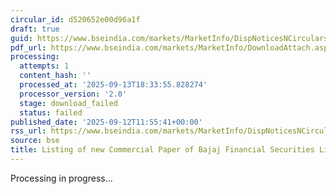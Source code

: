 ```yaml
---
circular_id: d520652e00d96a1f
draft: true
guid: https://www.bseindia.com/markets/MarketInfo/DispNoticesNCirculars.aspx?Noticeid={A2ACB4AB-22FE-4C0D-B0D6-E0A6D9E2C787}&noticeno=20250912-68&dt=09/12/2025&icount=68&totcount=103&flag=0
pdf_url: https://www.bseindia.com/markets/MarketInfo/DownloadAttach.aspx?id=20250912-68&attachedId=
processing:
  attempts: 1
  content_hash: ''
  processed_at: '2025-09-13T18:33:55.828274'
  processor_version: '2.0'
  stage: download_failed
  status: failed
published_date: '2025-09-12T11:55:41+00:00'
rss_url: https://www.bseindia.com/markets/MarketInfo/DispNoticesNCirculars.aspx?Noticeid={A2ACB4AB-22FE-4C0D-B0D6-E0A6D9E2C787}&noticeno=20250912-68&dt=09/12/2025&icount=68&totcount=103&flag=0
source: bse
title: Listing of new Commercial Paper of Bajaj Financial Securities Limited
---
```


Processing in progress...